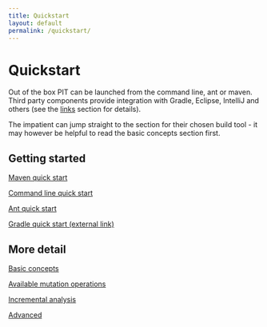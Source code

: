 ```yaml
---
title: Quickstart
layout: default
permalink: /quickstart/
---
```


# Quickstart

Out of the box PIT can be launched from the command line, ant or maven. Third party
components provide integration with Gradle, Eclipse, IntelliJ and others (see the [links](/links "links") section for details).

The impatient can jump straight to the section for their chosen build tool - it may however be helpful to read the basic concepts section first.

## Getting started

[Maven quick start](/quickstart/maven "Maven quick start")

[Command line quick start](/quickstart/commandline "Command line quick start")

[Ant quick start](/quickstart/ant "Ant quick start")

[Gradle quick start (external link)](http://gradle-pitest-plugin.solidsoft.info/)

## More detail

[Basic concepts](/quickstart/basic_concepts "Basic concepts")

[Available mutation operations](/quickstart/mutators "Available mutation operations")

[Incremental analysis](/quickstart/incremental_analysis "Incremental analysis")

[Advanced](/quickstart/advanced "Advanced usage") 

